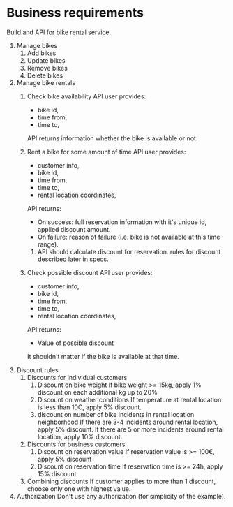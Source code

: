 
# Business requirements

Build and API for bike rental service.

1. Manage bikes
    1. Add bikes
    1. Update bikes
    1. Remove bikes
    1. Delete bikes
1. Manage bike rentals
    1. Check bike availability
        API user provides:
        - bike id,
        - time from,
        - time to,

        API returns information whether the bike is available or not.
    1. Rent a bike for some amount of time
        API user provides:
        - customer info,
        - bike id,
        - time from,
        - time to,
        - rental location coordinates,

        API returns:
        - On success: full reservation information with it's unique id, applied discount amount.
        - On failure: reason of failure (i.e. bike is not available at this time range).
        1. API should calculate discount for reservation. rules for discount described later in specs.
    1. Check possible discount
        API user provides:
        - customer info,
        - bike id,
        - time from,
        - time to,
        - rental location coordinates,

        API returns:
        - Value of possible discount

        It shouldn't matter if the bike is available at that time.
1. Discount rules
    1. Discounts for individual customers
        1. Discount on bike weight
            If bike weight >= 15kg, apply 1% discount on each additional kg up to 20%
        1. Discount on weather conditions
            If temperature at rental location is less than 10C, apply 5% discount.
        1. discount on number of bike incidents in rental location neighborhood
            If there are 3-4 incidents around rental location, apply 5% discount.
            If there are 5 or more incidents around rental location, apply 10% discount.
    1. Discounts for business customers
        1. Discount on reservation value
            If reservation value is >= 100€, apply 5% discount
        1. Discount on reservation time
            If reservation time is >= 24h, apply 15% discount
    1. Combining discounts
        If customer applies to more than 1 discount, choose only one with highest value.
1. Authorization
    Don't use any authorization (for simplicity of the example).
